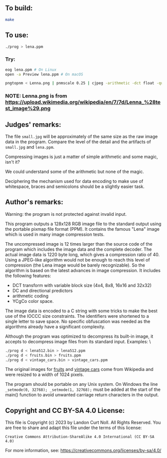 ## To build:

```sh
make
```


## To use:

```sh
./prog > lena.ppm
```


### Try:

```sh
eog lena.ppm # On Linux
open -a Preview lena.ppm # On macOS

pngtopnm < Lenna.png | pnmscale 0.25 | cjpeg -arithmetic -dct float -quality 14 > small.jpg
```
### NOTE: Lenna.png is from https://upload.wikimedia.org/wikipedia/en/7/7d/Lenna_%28test_image%29.png


## Judges' remarks:

The file `small.jpg` will be approximately of the same size as the raw image
data in the program. Compare the level of the detail and the artifacts of
`small.jpg` and `lena.ppm`.

Compressing images is just a matter of simple arithmetic and some magic, isn't
it?

We could understand some of the arithmetic but none of the magic.

Deciphering the mechanism used for data encoding to make use of whitespace,
braces and semicolons should be a slightly easier task.


## Author's remarks:

Warning: the program is not protected against invalid input.

This program outputs a 128x128 RGB image file to the standard output using the
portable pixmap file format (PPM). It contains the famous "Lena" image which is
used in many image compression tests.

The uncompressed image is 12 times larger than the source code of the
program which includes the image data and the complete decoder. The
actual image data is 1220 byte long, which gives a compression ratio
of 40. Using a JPEG-like algorithm would not be enough to reach this
level of compression (the Lena image would be barely recognizable). So
the algorithm is based on the latest advances in image compression. It
includes the following features:

- DCT transform with variable block size (4x4, 8x8, 16x16 and 32x32)
- DC and directional predictors
- arithmetic coding
- YCgCo color space.

The image data is encoded to a C string with some tricks to make the
best use of the IOCCC size constraints. The identifiers were shortened
to a single letter to save space. No specific obfuscation was needed
as the algorithms already have a significant complexity.

Although the program was optimized to decompress its built-in image,
it accepts to decompress image files from its standard
input. Examples:
\
```sh
./prog d < lena512.bin > lena512.ppm
./prog d < fruits.bin > fruits.ppm
./prog d < vintage_cars.bin > vintage_cars.ppm
```

The original images for [fruits][1] and [vintage cars][2] come from
Wikipedia and were resized to a width of 1024 pixels.


The program should be portable on any Unix system. On Windows the line
`_setmode(0, 32768); _setmode(1, 32768);` must be added at the start of
the main() function to avoid unwanted carriage return characters in
the output.

[1]: https://commons.wikimedia.org/wiki/File%3AFruits_oranges%2C_jardin_japonais_2.JPG
[2]: https://commons.wikimedia.org/wiki/File%3ARed_Bull_Jungfrau_Stafette%2C_10th_stage_-_vintage_cars_%282%29.jpg


## Copyright and CC BY-SA 4.0 License:

This file is Copyright (c) 2023 by Landon Curt Noll.  All Rights Reserved.
You are free to share and adapt this file under the terms of this license:

    Creative Commons Attribution-ShareAlike 4.0 International (CC BY-SA 4.0)

For more information, see: https://creativecommons.org/licenses/by-sa/4.0/
